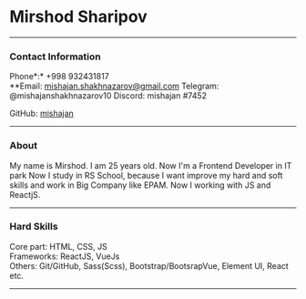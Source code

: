 # Mirshod Sharipov


***

### Contact Information

Phone*:* +998 932431817<br>
**Email: mishajan.shakhnazarov@gmail.com
Telegram: @mishajanshakhnazarov10
Discord: mishajan #7452

GitHub: [mishajan](https://github.com/mishajan)

***

### About

My name is Mirshod. I am 25 years old. Now I'm a Frontend Developer in IT park Now I study in RS School, because I want improve my hard and soft skills and work in Big Company like EPAM. Now I working with JS and ReactjS. 

***

### Hard Skills

Core part: HTML, CSS, JS<br>
Frameworks: ReactJS,  VueJs<br>
Others: Git/GitHub, Sass(Scss), Bootstrap/BootsrapVue, Element UI, React etc.

***
